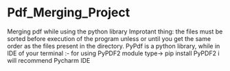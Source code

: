 # Pdf_Merging_Project
Merging pdf while using the python library 
Improtant thing: the files must be sorted before execution of the program unless or until you get the same order as the files present in the directory.
PyPdf is a python library,
while in IDE of your terminal :- for using PyPDF2 module type->    pip install PyPDF2
i will recommend Pycharm IDE
